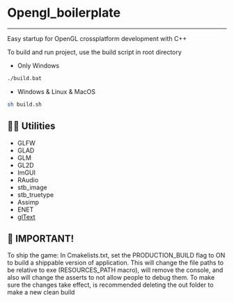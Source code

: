 # Opengl_boilerplate

---

Easy startup for OpenGL crossplatform development with C++

To build and run project, use the build script in root directory

- Only Windows
```bash
./build.bat
```
- Windows & Linux & MacOS
```bash
sh build.sh
```

## 👨‍💻 Utilities
- GLFW
- GLAD
- GLM
- GL2D
- ImGUI
- RAudio
- stb_image
- stb_truetype
- Assimp
- ENET
- [glText](https://github.com/vallentin/glText)

## 💬 IMPORTANT!
  To ship the game: 
  In Cmakelists.txt, set the PRODUCTION_BUILD flag to ON to build a shippable version of application. This will change the file paths to be relative to exe (RESOURCES_PATH macro), will remove the console, and also will change the asserts to not allow people to debug them. To make sure the changes take effect, is recommended deleting the out folder to make a new clean build

